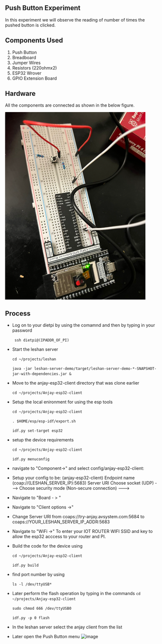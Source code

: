 ## Push Button Experiment
In this experiment we will observe the reading of number of times the pushed button is clicked.

## Components Used
1. Push Button
2. Breadboard
3. Jumper Wires
4. Resistors (220ohmx2)
5. ESP32 Wrover
6. GPIO Extension Board

## Hardware
All the components are connected as shown in the below figure.


 ![image](Image_Directory/pushbuttonsetup.png)

## Process
 - Log on to your dietpi by using the comamnd and then by typing in your password

   ` ssh dietpi@(IPADDR_OF_PI)`
 
 - Start the leshan server
 
   `cd ~/projects/leshan`
 
 
   `java -jar leshan-server-demo/target/leshan-server-demo-*-SNAPSHOT-jar-with-dependencies.jar &`
 
-  Move to the anjay-esp32-client directory that was clone earlier
 
   `cd ~/projects/Anjay-esp32-client`

- Setup the local enironment for using the esp tools

   `cd ~/projects/Anjay-esp32-client`

  `. $HOME/esp/esp-idf/export.sh`

   `idf.py set-target esp32 `

- setup the device requirements

    `cd ~/projects/Anjay-esp32-client`

    `idf.py menuconfig`

- navigate to "Component->" and select config/anjay-esp32-client:
- Setup your config to be: (anjay-esp32-client) Endpoint name (coap://{LESHAN_SERVER_IP}:5683) Server URI Choose socket (UDP) ---> Choose security mode (Non-secure connection) --->

- Navigate to "Board - > "

- Navigate to "Client options ->"

- Change Server URI from coaps://try-anjay.avsystem.com:5684 to coaps://YOUR_LESHAN_SERVER_IP_ADDR:5683

- Navigate to "WiFi ->" To enter your IOT ROUTER WIFI SSID and key to allow the esp32 acccess to your router and PI.

- Build the code for the device using

    `cd ~/projects/Anjay-esp32-client`
 
   `idf.py build`
 

- find port number by using

   `ls -l /dev/ttyUSB*`



- Later perform the flash operation by typing in the commands
   `cd ~/projects/Anjay-esp32-client`

   `sudo chmod 666 /dev/ttyUSB0`

   `idf.py -p 0 flash`

- In the leshan server select the anjay client from the list

- Later open the Push Button menu
 ![image](Image_Directory/pushbutton_ss.png)



 
